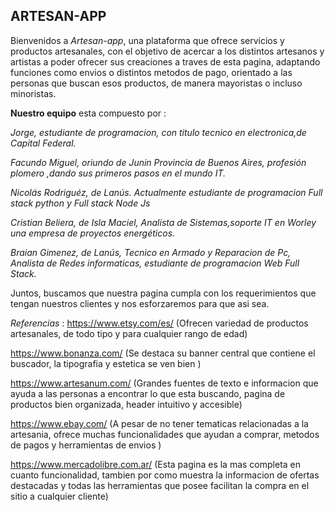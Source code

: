 ##  **ARTESAN-APP**
Bienvenidos a *Artesan-app*, una plataforma que ofrece servicios y productos artesanales, con el objetivo de acercar a los distintos artesanos y artistas a poder ofrecer sus creaciones a traves de esta pagina, adaptando funciones como envios o distintos metodos de pago, orientado a las personas que buscan esos productos, de manera mayoristas o incluso minoristas.

 **Nuestro equipo** esta compuesto por : 

 *Jorge, estudiante de programacion, con titulo tecnico en electronica,de Capital Federal.*

  *Facundo Miguel, oriundo de Junin Provincia de Buenos Aires, profesión plomero ,dando sus primeros pasos en el mundo IT.*

  *Nicolás Rodriguéz, de Lanús. Actualmente estudiante de programacion Full stack python y Full stack Node Js*

  *Cristian Beliera, de Isla Maciel, Analista de Sistemas,soporte IT en Worley una empresa de proyectos energéticos.*

  *Braian Gimenez, de Lanús, Tecnico en Armado y Reparacion de Pc, Analista de Redes informaticas, estudiante de programacion Web Full Stack.*

  Juntos, buscamos que nuestra pagina cumpla con los requerimientos que tengan nuestros clientes y nos esforzaremos para que asi sea.


*Referencias* : 
https://www.etsy.com/es/ (Ofrecen variedad de productos artesanales, de todo tipo y para cualquier rango de edad)

https://www.bonanza.com/ (Se destaca su banner central que contiene el buscador, la tipografia y estetica se ven bien )

https://www.artesanum.com/ (Grandes fuentes de texto e informacion que ayuda a las personas a encontrar lo que esta buscando, pagina de productos bien organizada, header intuitivo y accesible)

https://www.ebay.com/ (A pesar de no tener tematicas relacionadas a la artesania, ofrece muchas funcionalidades que ayudan a comprar, metodos de pagos y herramientas de envios )

https://www.mercadolibre.com.ar/  (Esta pagina es la mas completa en cuanto funcionalidad, tambien por como muestra la informacion de ofertas destacadas y todas las herramientas que posee facilitan la compra en el sitio a cualquier cliente)


